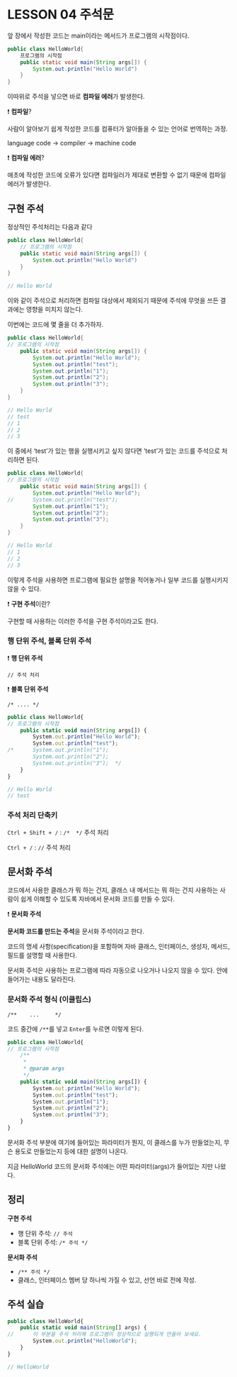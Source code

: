# LESSON 04 주석문

앞 장에서 작성한 코드는 main이라는 메서드가 프로그램의 시작점이다. 

```java
public class HelloWorld{
	프로그램의 시작점
	public static void main(String args[]) {
		System.out.println("Hello World")
	}
}
```

이따위로 주석을 넣으면 바로 **************************컴파일 에러**************************가 발생한다.

❗ **컴파일**?

사람이 알아보기 쉽게 작성한 코드를 컴퓨터가 알아들을 수 있는 언어로 번역하는 과정.

language code → compiler → machine code

❗ **컴파일 에러**?

애초에 작성한 코드에 오류가 있다면 컴파일러가 제대로 변환할 수 없기 때문에 컴파일 에러가 발생한다.

## 구현 주석

정상적인 주석처리는 다음과 같다

```java
public class HelloWorld{
	// 프로그램의 시작점
	public static void main(String args[]) {
		System.out.println("Hello World")
	}
}

// Hello World
```

이와 같이 주석으로 처리하면 컴파일 대상에서 제외되기 때문에 주석에 무엇을 쓰든 결과에는 영향을 미치지 않는다. 

이번에는 코드에 몇 줄을 더 추가하자.

```java
public class HelloWorld{
// 프로그램의 시작점
    public static void main(String args[]) {
        System.out.println("Hello World");
        System.out.println("test");
        System.out.println("1");
        System.out.println("2");
        System.out.println("3");
    }
}

// Hello World
// test
// 1
// 2
// 3
```

이 중에서 ‘test’가 있는 행을 실행시키고 싶지 않다면 ‘test’가 있는 코드를 주석으로 처리하면 된다.

```java
public class HelloWorld{
// 프로그램의 시작점
    public static void main(String args[]) {
        System.out.println("Hello World");
//      System.out.println("test");
        System.out.println("1");
        System.out.println("2");
        System.out.println("3");
    }
}

// Hello World
// 1
// 2
// 3
```

이렇게 주석을 사용하면 프로그램에 필요한 설명을 적어놓거나 일부 코드를 실행시키지 않을 수 있다.

❗ **구현 주석**이란?

구현할 때 사용하는 이러한 주석을 구현 주석이라고도 한다.

### 행 단위 주석, 블록 단위 주석

❗ ******************************행 단위 주석******************************

`// 주석 처리`

❗ ************************************블록 단위 주석************************************

`/* .... */`

```jsx
public class HelloWorld{
// 프로그램의 시작점
    public static void main(String args[]) {
        System.out.println("Hello World");
        System.out.println("test");
/*      System.out.println("1");
        System.out.println("2");
        System.out.println("3");  */
    }
}

// Hello World
// test
```

### 주석 처리 단축키

`Ctrl + Shift + /` : `/*  */` 주석 처리

`Ctrl + /` : `//` 주석 처리

## 문서화 주석

코드에서 사용한 클래스가 뭐 하는 건지, 클래스 내 메서드는 뭐 하는 건지 사용하는 사람이 쉽게 이해할 수 있도록 자바에서 문서화 코드를 만들 수 있다. 

❗ **문서화 주석**

**문서화 코드를 만드는 주석**을 문서화 주석이라고 한다.

코드의 명세 사항(specification)을 포함하며 자바 클래스, 인터페이스, 생성자, 메서드, 필드를 설명할 때 사용한다. 

문서화 주석은 사용하는 프로그램에 따라 자동으로 나오거나 나오지 않을 수 있다. 안에 들어가는 내용도 달라진다. 

### 문서화 주석 형식 (이클립스)

`/**    ...     */`

코드 중간에 `/**`를 넣고 `Enter`를 누르면 이렇게 된다.  

```jsx
public class HelloWorld{
// 프로그램의 시작점
	/**
	 * 
	 * @param args
	 */
    public static void main(String args[]) {
        System.out.println("Hello World");
        System.out.println("test");
        System.out.println("1");
        System.out.println("2");
        System.out.println("3");  
    }
}
```

문서화 주석 부분에 여기에 들어있는 파라미터가 뭔지, 이 클래스를 누가 만들었는지, 무슨 용도로 만들었는지 등에 대한 설명이 나온다. 

지금 HelloWorld 코드의 문서화 주석에는 어떤 파라미터(args)가 들어있는 지만 나왔다. 

## 정리

********************구현 주석********************

- 행 단위 주석: `// 주석`
- 블록 단위 주석: `/* 주석 */`

****************************문서화 주석****************************

- `/** 주석 */`
- 클래스, 인터페이스 멤버 당 하나씩 가질 수 있고, 선언 바로 전에 작성.

## 주석 실습

```jsx
public class HelloWorld{
	public static void main(String[] args) {
//		이 부분을 주석 처리해 프로그램이 정상적으로 실행되게 만들어 보세요.
		System.out.println("HelloWorld");
	}
}

// HelloWorld
```